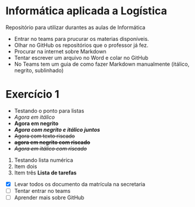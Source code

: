 # Informática aplicada a Logística
Repositório para utilizar durantes as aulas de Informática
* Entrar no teams para prucurar os materias disponíveis.
* Olhar no GitHub os repositórios que o professor já fez.
* Procurar na internet sobre Markdown
* Tentar escrever um arquivo no Word e colar no GitHub
* No Teams tem um guia de como fazer Markdown manualmente (itálico, negrito, sublinhado)
# Exercício 1
* Testando o ponto para listas
* _Agora em itálico_
*  **Agora em negrito**
*  ***Agora com negrito e itálico juntos***
*  ~~Agora com texto riscado~~
*  **~~agora em negrito com riscado~~**
*  *~~Agora em itálico com riscado~~*
1. Testando lista numérica
2. Item dois
3. Item três
**Lista de tarefas**
- [x] Levar todos os documento da matrícula na secretaria
- [ ] Tentar entrar no teams
- [ ] Aprender mais sobre GitHub
